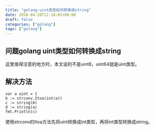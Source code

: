 ```yaml
---
title: "golang-uint类型如何转换成string"
date: 2018-04-28T21:18:01+08:00
draft: false
categories: ["golang"]
tags: ["golang"]
---
```


## 问题golang uint类型如何转换成string
这里值得注意的地方时，本文说的不是uint8，uint64就是uint类型。

## 解决方法

````
var a uint = 1
b := strconv.Itoa(int(a))
c := string(b)
d := string(a)
fmt.Println(c)
````
使用strconv的Itoa方法先将uint转换成int类型，再将int类型转换成string。
